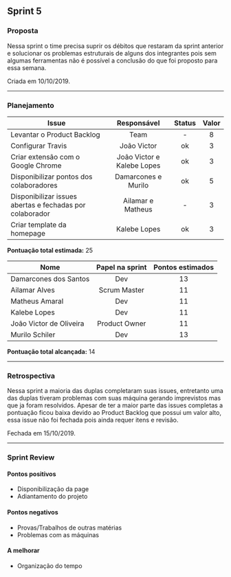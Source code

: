 ## Sprint 5


### Proposta

Nessa sprint o time precisa suprir os débitos que restaram da sprint anterior e solucionar os problemas estruturais de alguns dos integrantes pois sem algumas ferramentas não é possível a conclusão do que foi proposto para essa semana.

Criada em 10/10/2019. 

-----

### Planejamento

**Issue** |**Responsável**| **Status** | **Valor** 
----------|:-------------:|:----------:|:---------:
Levantar o Product Backlog  | Team | - | 8
Configurar Travis | João Victor | ok | 3 
Criar extensão com o Google Chrome | João Victor e Kalebe Lopes | ok | 3
Disponibilizar pontos dos colaboradores | Damarcones e Murilo | ok | 5
Disponibilizar issues abertas e fechadas por colaborador | Ailamar e Matheus | - | 3
Criar template da homepage | Kalebe Lopes | ok | 3

**Pontuação total estimada:** 25

**Nome** | **Papel na sprint** | **Pontos estimados**
---------|:-------------------:| :------------------:
Damarcones dos Santos | Dev | 13
Ailamar Alves  | Scrum Master | 11
Matheus Amaral | Dev | 11
Kalebe Lopes  | Dev | 11
João Victor de Oliveira | Product Owner | 11
Murilo Schiler  | Dev | 13


**Pontuação total alcançada:** 14

-----

### Retrospectiva

Nessa sprint a maioria das duplas completaram suas issues, entretanto uma das duplas tiveram problemas com suas máquina gerando imprevistos mas que ja foram resolvidos. Apesar de ter a maior parte das issues completas a pontuação ficou baixa devido ao Product Backlog que possui um valor alto, essa issue não foi fechada pois ainda requer itens e revisão.

Fechada em 15/10/2019. 

----

### Sprint Review

#### Pontos positivos
* Disponibilização da page
* Adiantamento do projeto

#### Pontos negativos
* Provas/Trabalhos de outras matérias
* Problemas com as máquinas

#### A melhorar
* Organização do tempo

